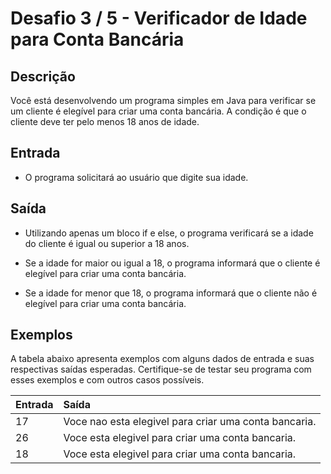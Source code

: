 # Desafio 3 / 5 - Verificador de Idade para Conta Bancária

## Descrição
Você está desenvolvendo um programa simples em Java para verificar se um cliente é elegível para criar uma conta bancária. A condição é que o cliente deve ter pelo menos 18 anos de idade.


## Entrada


* O programa solicitará ao usuário que digite sua idade.


## Saída

* Utilizando apenas um bloco if e else, o programa verificará se a idade do cliente é igual ou superior a 18 anos.

* Se a idade for maior ou igual a 18, o programa informará que o cliente é elegível para criar uma conta bancária.
* Se a idade for menor que 18, o programa informará que o cliente não é elegível para criar uma conta bancária.
  
## Exemplos
A tabela abaixo apresenta exemplos com alguns dados de entrada e suas respectivas saídas esperadas. Certifique-se de testar seu programa com esses exemplos e com outros casos possíveis.
<table>
  <thead>
    <tr align="left">
      <th>Entrada</th>
      <th>Saída</th>
    </tr>
  </thead>
  <tbody align="left">
    <tr>
      <td>17
      </td>
      <td>Voce nao esta elegivel para criar uma conta bancaria.
      </td>
    </tr>
    <tr>
      <td>26
      </td>
      <td>Voce esta elegivel para criar uma conta bancaria.</td>
    </tr>
    <tr>
      <td>18</td>
      <td>Voce esta elegivel para criar uma conta bancaria.</td>   
    </tr>
  </tbody>
  <tfoot></tfoot>
</table>